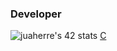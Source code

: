 ### Developer
![juaherre's 42 stats](https://m.media-amazon.com/images/I/71mkTfMrVGL._AC_SX425_.jpg)
[C](https://m.media-amazon.com/images/I/71mkTfMrVGL._AC_SX425_.jpg)

<!--
**AngieMP/AngieMP** is a ✨ _special_ ✨ repository because its `README.md` (this file) appears on your GitHub profile.

Here are some ideas to get you started:

- 🔭 I’m currently working on ...
- 🌱 I’m currently learning ...
- 👯 I’m looking to collaborate on ...
- 🤔 I’m looking for help with ...
- 💬 Ask me about ...
- 📫 How to reach me: ...
- 😄 Pronouns: ...
- ⚡ Fun fact: ...
-->
